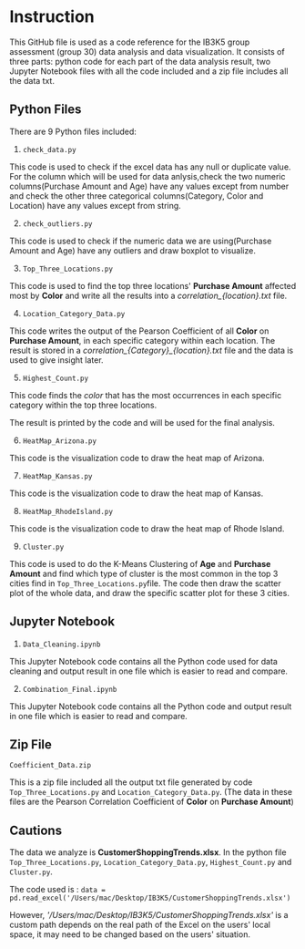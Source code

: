 
# Instruction
This GitHub file is used as a code reference for the IB3K5 group assessment (group 30) data analysis and data visualization. It consists of three parts: python code for each part of the data analysis result, two Jupyter Notebook files with all the code included and a zip file includes all the data txt.

## Python Files
There are 9 Python files included:

1. `check_data.py`

This code is used to check if the excel data has any null or duplicate value. For the column which will be used for data anlysis,check the two numeric columns(Purchase Amount and Age) have any values except from number and check the other three categorical columns(Category, Color and Location) have any values except from string.

2. `check_outliers.py`

This code is used to check if the numeric data we are using(Purchase Amount and Age) have any outliers and draw boxplot to visualize.

3. `Top_Three_Locations.py`

This code is used to find the top three locations' **Purchase Amount** affected most by **Color** and write all the results into a *correlation_{location}.txt* file.

4. `Location_Category_Data.py`

This code writes the output of the Pearson Coefficient of all **Color** on **Purchase Amount**, in each specific category within each location. The result is stored in a *correlation_{Category}_{location}.txt* file and the data is used to give insight later.

5. `Highest_Count.py`

This code finds the *color* that has the most occurrences in each specific category within the top three locations. 

The result is printed by the code and will be used for the final analysis.

6. `HeatMap_Arizona.py`

This code is the visualization code to draw the heat map of Arizona.

7. `HeatMap_Kansas.py`

This code is the visualization code to draw the heat map of Kansas.

8. `HeatMap_RhodeIsland.py`

This code is the visualization code to draw the heat map of Rhode Island.

9. `Cluster.py`

This code is used to do the K-Means Clustering of **Age** and **Purchase Amount** and find which type of cluster is the most common in the top 3 cities find in `Top_Three_Locations.py`file.
The code then draw the scatter plot of the whole data, and draw the specific scatter plot for these 3 cities.

## Jupyter Notebook

1. `Data_Cleaning.ipynb`

This Jupyter Notebook code contains all the Python code used for data cleaning and output result in one file which is easier to read and compare.

2. `Combination_Final.ipynb`

This Jupyter Notebook code contains all the Python code and output result in one file which is easier to read and compare.

## Zip File
`Coefficient_Data.zip`

This is a zip file included all the output txt file generated by code `Top_Three_Locations.py` and `Location_Category_Data.py`.
(The data in these files are the Pearson Correlation Coefficient of **Color** on **Purchase Amount**) 

## Cautions
The data we analyze is **CustomerShoppingTrends.xlsx**.
In the python file `Top_Three_Locations.py`, `Location_Category_Data.py`, `Highest_Count.py` and `Cluster.py`.

The code used is :
`data = pd.read_excel('/Users/mac/Desktop/IB3K5/CustomerShoppingTrends.xlsx')`

However, *'/Users/mac/Desktop/IB3K5/CustomerShoppingTrends.xlsx'* is a custom path depends on the real path of the Excel on the users' local space, it may need to be changed based on the users' situation.



